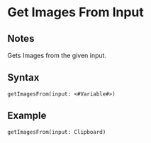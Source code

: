 # Get Images From Input
## Notes
Gets Images from the given input.
## Syntax
```
getImagesFrom(input: <#Variable#>)
```
## Example
```
getImagesFrom(input: Clipboard)
```